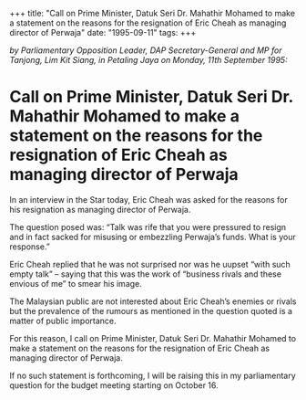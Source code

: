 +++ 
title: "Call on Prime Minister, Datuk Seri Dr. Mahathir Mohamed to make a statement on the reasons for the resignation of Eric Cheah as managing director of Perwaja"
date: "1995-09-11"
tags:
+++

_by Parliamentary Opposition Leader, DAP Secretary-General and MP for Tanjong, Lim Kit Siang, in Petaling Jaya on Monday, 11th September 1995:_

# Call on Prime Minister, Datuk Seri Dr. Mahathir Mohamed to make a statement on the reasons for the resignation of Eric Cheah as managing director of Perwaja

In an interview in the Star today, Eric Cheah was asked for the reasons for his resignation as managing director of Perwaja.</u>

The question posed was: “Talk was rife that you were pressured to resign and in fact sacked for misusing or embezzling Perwaja’s funds. What is your response.”

Eric Cheah replied that he was not surprised nor was he uupset “with such empty talk” – saying that this was the work of “business rivals and these envious of me” to smear his image.

The Malaysian public are not interested about Eric Cheah’s enemies or rivals but the prevalence of the rumours as mentioned in the question quoted is a matter of public importance.

For this reason, I call on Prime Minister, Datuk Seri Dr. Mahathir Mohamed to make a statement on the reasons for the resignation of Eric Cheah as managing director of Perwaja.

If no such statement is forthcoming, I will be raising this in my parliamentary question for the budget meeting starting on October 16.
 
